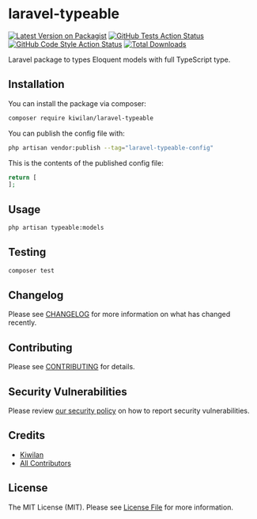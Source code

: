 # laravel-typeable

[![Latest Version on Packagist](https://img.shields.io/packagist/v/kiwilan/laravel-typeable.svg?style=flat-square)](https://packagist.org/packages/kiwilan/laravel-typeable)
[![GitHub Tests Action Status](https://img.shields.io/github/actions/workflow/status/kiwilan/laravel-typeable/run-tests.yml?branch=main&label=tests&style=flat-square)](https://github.com/kiwilan/laravel-typeable/actions?query=workflow%3Arun-tests+branch%3Amain)
[![GitHub Code Style Action Status](https://img.shields.io/github/actions/workflow/status/kiwilan/laravel-typeable/fix-php-code-style-issues.yml?branch=main&label=code%20style&style=flat-square)](https://github.com/kiwilan/laravel-typeable/actions?query=workflow%3A"Fix+PHP+code+style+issues"+branch%3Amain)
[![Total Downloads](https://img.shields.io/packagist/dt/kiwilan/laravel-typeable.svg?style=flat-square)](https://packagist.org/packages/kiwilan/laravel-typeable)

Laravel package to types Eloquent models with full TypeScript type.

## Installation

You can install the package via composer:

```bash
composer require kiwilan/laravel-typeable
```

You can publish the config file with:

```bash
php artisan vendor:publish --tag="laravel-typeable-config"
```

This is the contents of the published config file:

```php
return [
];
```

## Usage

```bash
php artisan typeable:models
```

## Testing

```bash
composer test
```

## Changelog

Please see [CHANGELOG](CHANGELOG.md) for more information on what has changed recently.

## Contributing

Please see [CONTRIBUTING](CONTRIBUTING.md) for details.

## Security Vulnerabilities

Please review [our security policy](../../security/policy) on how to report security vulnerabilities.

## Credits

-   [Kiwilan](https://github.com/kiwilan)
-   [All Contributors](../../contributors)

## License

The MIT License (MIT). Please see [License File](LICENSE.md) for more information.
